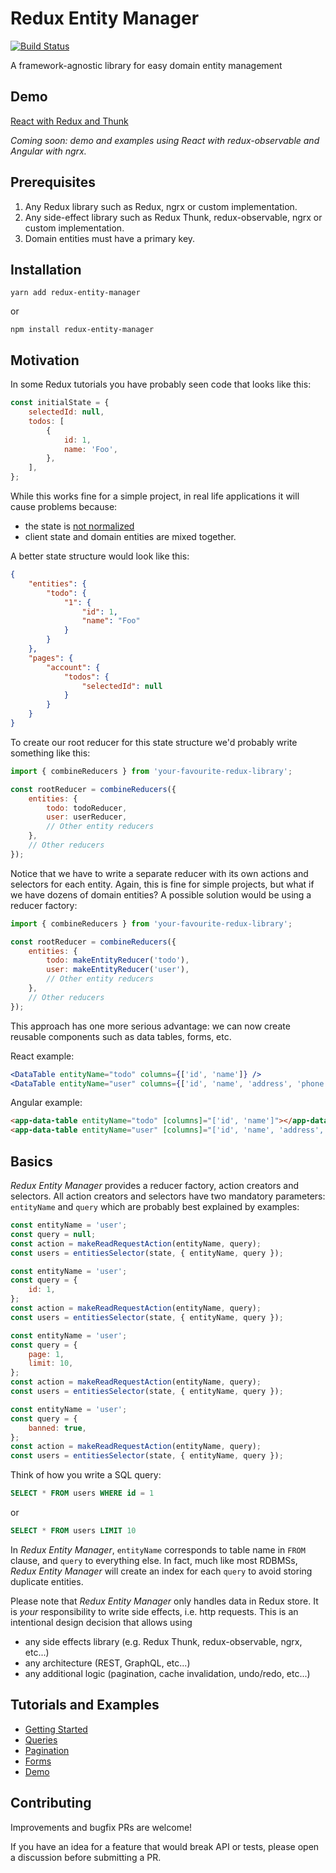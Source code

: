 # Redux Entity Manager

[![Build Status](https://travis-ci.org/redux-entity-manager/redux-entity-manager.svg?branch=master)](https://travis-ci.org/redux-entity-manager/redux-entity-manager)

A framework-agnostic library for easy domain entity management


## Demo

[React with Redux and Thunk](https://codesandbox.io/embed/github/redux-entity-manager/redux-entity-manager/tree/master/examples/react-redux-thunk/demo)

*Coming soon: demo and examples using React with redux-observable and Angular with ngrx.*


## Prerequisites

1. Any Redux library such as Redux, ngrx or custom implementation.
2. Any side-effect library such as Redux Thunk, redux-observable, ngrx or custom implementation.
3. Domain entities must have a primary key.


## Installation

```
yarn add redux-entity-manager
```

or

```
npm install redux-entity-manager
```


## Motivation

In some Redux tutorials you have probably seen code that looks like this:

```js
const initialState = {
    selectedId: null,
    todos: [
        {
            id: 1,
            name: 'Foo',
        },
    ],
};
```

While this works fine for a simple project, in real life applications it will cause problems because:
- the state is [not normalized](https://redux.js.org/recipes/structuring-reducers/normalizing-state-shape)
- client state and domain entities are mixed together.

A better state structure would look like this:

```json
{
    "entities": {
        "todo": {
            "1": {
                "id": 1,
                "name": "Foo"
            }
        }
    },
    "pages": {
        "account": {
            "todos": {
                "selectedId": null
            }
        }
    }
}
```

To create our root reducer for this state structure we'd probably write something like this:

```js
import { combineReducers } from 'your-favourite-redux-library';

const rootReducer = combineReducers({
    entities: {
        todo: todoReducer,
        user: userReducer,
        // Other entity reducers
    },
    // Other reducers
});
```

Notice that we have to write a separate reducer with its own actions and selectors for each entity.
Again, this is fine for simple projects, but what if we have dozens of domain entities?
A possible solution would be using a reducer factory:

```js
import { combineReducers } from 'your-favourite-redux-library';

const rootReducer = combineReducers({
    entities: {
        todo: makeEntityReducer('todo'),
        user: makeEntityReducer('user'),
        // Other entity reducers
    },
    // Other reducers
});
```

This approach has one more serious advantage: we can now create reusable components such as data tables, forms, etc.

React example:

```jsx
<DataTable entityName="todo" columns={['id', 'name']} />
<DataTable entityName="user" columns={['id', 'name', 'address', 'phone']} />
```

Angular example:

```html
<app-data-table entityName="todo" [columns]="['id', 'name']"></app-data-table>
<app-data-table entityName="user" [columns]="['id', 'name', 'address', 'phone']"></app-data-table>
```


## Basics

*Redux Entity Manager* provides a reducer factory, action creators and selectors.
All action creators and selectors have two mandatory parameters: `entityName` and `query` which are probably best explained by examples:

```js
const entityName = 'user';
const query = null;
const action = makeReadRequestAction(entityName, query);
const users = entitiesSelector(state, { entityName, query });
```

```js
const entityName = 'user';
const query = {
    id: 1,
};
const action = makeReadRequestAction(entityName, query);
const users = entitiesSelector(state, { entityName, query });
```

```js
const entityName = 'user';
const query = {
    page: 1,
    limit: 10,
};
const action = makeReadRequestAction(entityName, query);
const users = entitiesSelector(state, { entityName, query });
```

```js
const entityName = 'user';
const query = {
    banned: true,
};
const action = makeReadRequestAction(entityName, query);
const users = entitiesSelector(state, { entityName, query });
```

Think of how you write a SQL query:

```sql
SELECT * FROM users WHERE id = 1
```

or

```sql
SELECT * FROM users LIMIT 10
```

In *Redux Entity Manager*, `entityName` corresponds to table name in `FROM` clause, and `query` to everything else.
In fact, much like most RDBMSs, *Redux Entity Manager* will create an index for each `query` to avoid storing duplicate entities.

Please note that *Redux Entity Manager* only handles data in Redux store.
It is *your* responsibility to write side effects, i.e. http requests.
This is an intentional design decision that allows using
- any side effects library (e.g. Redux Thunk, redux-observable, ngrx, etc...)
- any architecture (REST, GraphQL, etc...)
- any additional logic (pagination, cache invalidation, undo/redo, etc...)


## Tutorials and Examples

- [Getting Started](./examples/react-redux-thunk/getting-started)
- [Queries](./examples/react-redux-thunk/queries)
- [Pagination](./examples/react-redux-thunk/pagination)
- [Forms](./examples/react-redux-thunk/forms)
- [Demo](./examples/react-redux-thunk/demo)


## Contributing

Improvements and bugfix PRs are welcome!

If you have an idea for a feature that would break API or tests, please open a discussion before submitting a PR.
